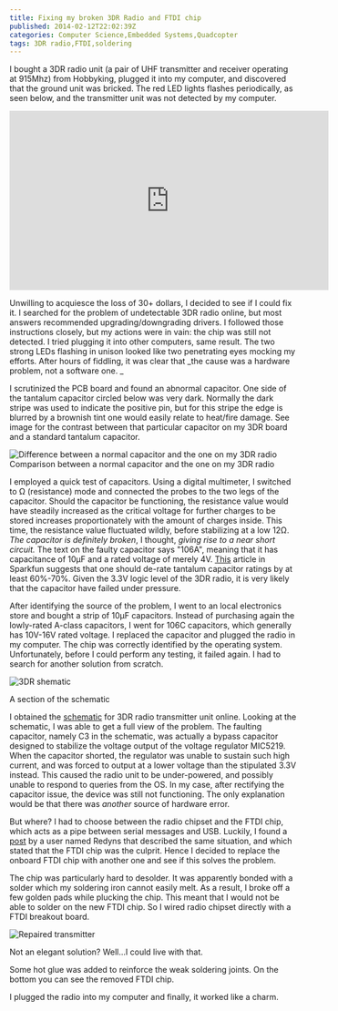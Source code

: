 ```yaml
---
title: Fixing my broken 3DR Radio and FTDI chip
published: 2014-02-12T22:02:39Z
categories: Computer Science,Embedded Systems,Quadcopter
tags: 3DR radio,FTDI,soldering
---
```


I bought a 3DR radio unit (a pair of UHF transmitter and receiver operating at 915Mhz) from Hobbyking, plugged it into my computer, and discovered that the ground unit was bricked. The red LED lights flashes periodically, as seen below, and the transmitter unit was not detected by my computer.

<div class="video-container"><iframe width="560" height="315" src="http://www.youtube-nocookie.com/embed/jfLEBMeVQBc?rel=0" frameborder="0" allowfullscreen="allowfullscreen"></iframe></div>

Unwilling to acquiesce the loss of 30+ dollars, I decided to see if I could fix it. I searched for the problem of undetectable 3DR radio online, but most answers recommended upgrading/downgrading drivers. I followed those instructions closely, but my actions were in vain: the chip was still not detected. I tried plugging it into other computers, same result. The two strong LEDs flashing in unison looked like two penetrating eyes mocking my efforts. After hours of fiddling, it was clear that _the cause was a hardware problem, not a software one. _

I scrutinized the PCB board and found an abnormal capacitor. One side of the tantalum capacitor circled below was very dark. Normally the dark stripe was used to indicate the positive pin, but for this stripe the edge is blurred by a brownish tint one would easily relate to heat/fire damage. See image for the contrast between that particular capacitor on my 3DR board and a standard tantalum capacitor.

![Difference between a normal capacitor and the one on my 3DR radio](https://static.thinkingandcomputing.com/2014/02/ftdi_tan_vs.jpg)
<tnc-caption>Comparison between a normal capacitor and the one on my 3DR radio</tnc-caption>

I employed a quick test of capacitors. Using a digital multimeter, I switched to Ω (resistance) mode and connected the probes to the two legs of the capacitor. Should the capacitor be functioning, the resistance value would have steadily increased as the critical voltage for further charges to be stored increases proportionately with the amount of charges inside. This time, the resistance value fluctuated wildly, before stabilizing at a low 12Ω. _The capacitor is definitely broken_, I thought, _giving rise to a near short circuit._ The text on the faulty capacitor says "106A", meaning that it has capacitance of 10µF and a rated voltage of merely 4V. [This](http://www.sparkfun.com/news/1271 "Why You Should De-Rate Capacitors") article in Sparkfun suggests that one should de-rate tantalum capacitor ratings by at least 60%-70%. Given the 3.3V logic level of the 3DR radio, it is very likely that the capacitor have failed under pressure.

After identifying the source of the problem, I went to an local electronics store and bought a strip of 10µF capacitors. Instead of purchasing again the lowly-rated A-class capacitors, I went for 106C capacitors, which generally has 10V-16V rated voltage. I replaced the capacitor and plugged the radio in my computer. The chip was correctly identified by the operating system. Unfortunately, before I could perform any testing, it failed again. I had to search for another solution from scratch.

![3DR shematic](https://static.thinkingandcomputing.com/2014/02/schem.png)

A section of the schematic

I obtained the [schematic](http://cdn.basic-antivirus.com/media/3drradiousb.pdf) for 3DR radio transmitter unit online. Looking at the schematic, I was able to get a full view of the problem. The faulting capacitor, namely C3 in the schematic, was actually a bypass capacitor designed to stabilize the voltage output of the voltage regulator MIC5219\. When the capacitor shorted, the regulator was unable to sustain such high current, and was forced to output at a lower voltage than the stipulated 3.3V instead. This caused the radio unit to be under-powered, and possibly unable to respond to queries from the OS. In my case, after rectifying the capacitor issue, the device was still not functioning. The only explanation would be that there was _another_ source of hardware error.

But where? I had to choose between the radio chipset and the FTDI chip, which acts as a pipe between serial messages and USB. Luckily, I found a [post](http://www.sparkfun.com/products/retired/8772#comment-4eaad844757b7fd35100317f) by a user named Redyns that described the same situation, and which stated that the FTDI chip was the culprit. Hence I decided to replace the onboard FTDI chip with another one and see if this solves the problem.

The chip was particularly hard to desolder. It was apparently bonded with a solder which my soldering iron cannot easily melt. As a result, I broke off a few golden pads while plucking the chip. This meant that I would not be able to solder on the new FTDI chip. So I wired radio chipset directly with a FTDI breakout board.

![Repaired transmitter](https://static.thinkingandcomputing.com/2014/02/ftdi_converter.jpg)

Not an elegant solution? Well...I could live with that.

Some hot glue was added to reinforce the weak soldering joints. On the bottom you can see the removed FTDI chip.

I plugged the radio into my computer and finally, it worked like a charm.
